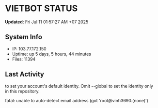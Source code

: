 # VIETBOT STATUS
**Updated**: Fri Jul 11 01:57:27 AM +07 2025

## System Info
- IP: 103.77.172.150
- Uptime: up 5 days, 5 hours, 44 minutes
- Files: 11394

## Last Activity

to set your account's default identity.
Omit --global to set the identity only in this repository.

fatal: unable to auto-detect email address (got 'root@vinh3690.(none)')
